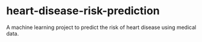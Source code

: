 # heart-disease-risk-prediction
A machine learning project to predict the risk of heart disease using medical data.
